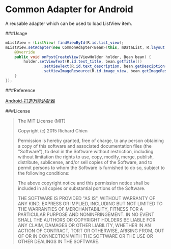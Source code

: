 Common Adapter for Android
=========

A reusable adapter which can be used to load ListView item.

###Usage

```java
mListView = (ListView) findViewById(R.id.list_view);
mListView.setAdapter(new CommonAdapter<Bean>(this, mDataList, R.layout.list_item) {
    @Override
    public void onPostCreateView(ViewHolder holder, Bean bean) {
        holder.setViewText(R.id.text_title, bean.getTitle())
                .setViewText(R.id.text_description, bean.getDesciption())
                .setViewImageResource(R.id.image_view, bean.getImageResId());
    }
});
```

###Reference

[Android-打造万能适配器](http://www.imooc.com/learn/372)

###License

>The MIT License (MIT)
>
>Copyright (c) 2015 Richard Chien
>
>Permission is hereby granted, free of charge, to any person obtaining a copy
>of this software and associated documentation files (the "Software"), to deal
>in the Software without restriction, including without limitation the rights
>to use, copy, modify, merge, publish, distribute, sublicense, and/or sell
>copies of the Software, and to permit persons to whom the Software is
>furnished to do so, subject to the following conditions:
>
>The above copyright notice and this permission notice shall be included in
>all copies or substantial portions of the Software.
>
>THE SOFTWARE IS PROVIDED "AS IS", WITHOUT WARRANTY OF ANY KIND, EXPRESS OR
>IMPLIED, INCLUDING BUT NOT LIMITED TO THE WARRANTIES OF MERCHANTABILITY,
>FITNESS FOR A PARTICULAR PURPOSE AND NONINFRINGEMENT. IN NO EVENT SHALL THE
>AUTHORS OR COPYRIGHT HOLDERS BE LIABLE FOR ANY CLAIM, DAMAGES OR OTHER
>LIABILITY, WHETHER IN AN ACTION OF CONTRACT, TORT OR OTHERWISE, ARISING FROM,
>OUT OF OR IN CONNECTION WITH THE SOFTWARE OR THE USE OR OTHER DEALINGS IN
>THE SOFTWARE.
